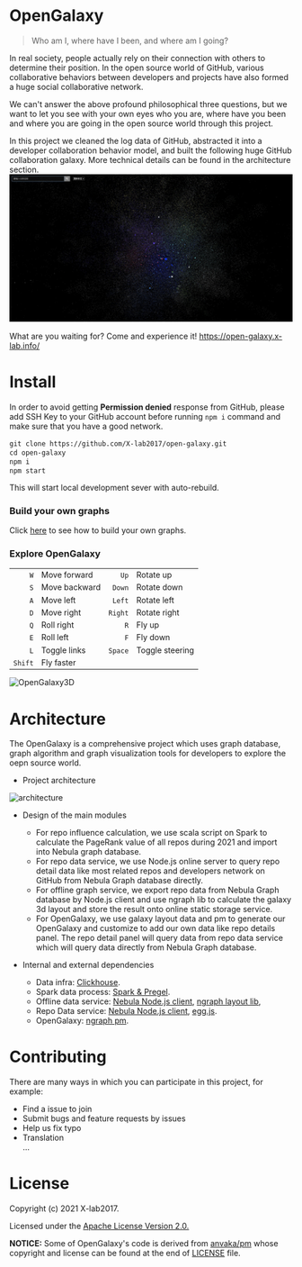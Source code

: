 # OpenGalaxy

> Who am I, where have I been, and where am I going?  

In real society, people actually rely on their connection with others to determine their position. In the open source world of GitHub, various collaborative behaviors between developers and projects have also formed a huge social collaborative network.  

We can't answer the above profound philosophical three questions, but we want to let you see with your own eyes who you are, where have you been and where you are going in the open source world through this project.  

In this project we cleaned the log data of GitHub, abstracted it into a developer collaboration behavior model, and built the following huge GitHub collaboration galaxy. More technical details can be found in the architecture section.
![OpenGalaxy2D](/images/open_galaxy_2d.jpg)


What are you waiting for? Come and experience it! https://open-galaxy.x-lab.info/
# Install

In order to avoid getting **Permission denied** response from GitHub, please add SSH Key to your GitHub account before running `npm i` command and make sure that you have a good network.

```
git clone https://github.com/X-lab2017/open-galaxy.git
cd open-galaxy
npm i
npm start
```

This will start local development sever with auto-rebuild.
### Build your own graphs
Click [here](https://github.com/anvaka/pm#your-own-graphs) to see how to build your own graphs.

### Explore OpenGalaxy
|    |    |    |   |
|---:|:---|---:|---|
| `W`  | Move forward  | `Up` |Rotate up|
| `S`  | Move backward  | `Down`  |Rotate down |
| `A`  | Move left  |`Left`|Rotate left|
| `D`  | Move right  |`Right` | Rotate right|
| `Q`  | Roll right  |`R` | Fly up|
| `E`  | Roll left  |`F` | Fly down|
| `L`  | Toggle links  | `Space` | Toggle steering |
| `Shift`  | Fly faster  |  |  |
![OpenGalaxy3D](/images/open_galaxy_3d.gif)

# Architecture

The OpenGalaxy is a comprehensive project which uses graph database, graph algorithm and graph visualization tools for developers to explore the oepn source world.

* Project architecture

![architecture](https://www.plantuml.com/plantuml/png/PLF1Rjim3BthAuZSiyjkEGmDsY4jCBHPtSEkj4tBMXJ9aEYbmT1_7qEfZOlvOfZlyJq-ohh9Z8ddepT3Z4m9dYOAE_JuUePjwaR7rF6So9WGUuBLhxN7LadGn3br17V820zXIBW2pD0xOJ91SdRa3MozXvtZ-xa57otq5x8BSEjTTnZZdCbSIYrcqNwaTlO8kuJJg5h1LjTcmdJGKfwAV1kPut43j-WxQPBA7YqzOpZ0oV48-qIMV6slmlSlBtlO2VU4vnLi6mZZky4pJR4aQIZzSHsfMUhpPpUbzSJeV8cI2xjuFehKbz-vIZuDWtU1IfnFij5MMOxJCe5LfiTpdBae1Ysz2mRLQnZPTVAA2MqLpDNqUdZ51_uQa6UPKOUlwGHM_6t1AkrAi5VypPZUmRgFfx3-feTWFxx2Q2-RySWk1lWvKpgRC0gklu0GP8t_4nPuj8Bhyh-_JZ6noTCL3BPY3qV5XBpepDBvzQxk-8TkpaZnOpPfBe5KmyWaox4siDY9aOay3RnMeDHWZu6ykQ7GNwx8Fm00)

* Design of the main modules
  * For repo influence calculation, we use scala script on Spark to calculate the PageRank value of all repos during 2021 and import into Nebula graph database.
  * For repo data service, we use Node.js online server to query repo detail data like most related repos and developers network on GitHub from Nebula Graph database directly.
  * For offline graph service, we export repo data from Nebula Graph database by Node.js client and use ngraph lib to calculate the galaxy 3d layout and store the result onto online static storage service.
  * For OpenGalaxy, we use galaxy layout data and pm to generate our OpenGalaxy and customize to add our own data like repo details panel. The repo detail panel will query data from repo data service which will query data directly from Nebula Graph database.

* Internal and external dependencies
  * Data infra: [Clickhouse](https://github.com/ClickHouse/ClickHouse).
  * Spark data process: [Spark & Pregel](https://github.com/apache/spark).
  * Offline data service: [Nebula Node.js client](https://github.com/vesoft-inc/nebula-node), [ngraph layout lib](https://github.com/anvaka/ngraph.offline.layout),
  * Repo Data service: [Nebula Node.js client](https://github.com/vesoft-inc/nebula-node), [egg.js](https://github.com/eggjs/egg).
  * OpenGalaxy: [ngraph pm](https://github.com/anvaka/pm).


# Contributing
There are many ways in which you can participate in this project, for example:

- Find a issue to join
- Submit bugs and feature requests by issues
- Help us fix typo
- Translation  
...


# License

Copyright (c) 2021 X-lab2017.  

Licensed under the [Apache License Version 2.0.](./LICENSE)  

**NOTICE:** Some of OpenGalaxy's code is derived from [anvaka/pm](https://github.com/anvaka/pm) whose copyright and license can be found at the end of [LICENSE](./LICENSE) file.

